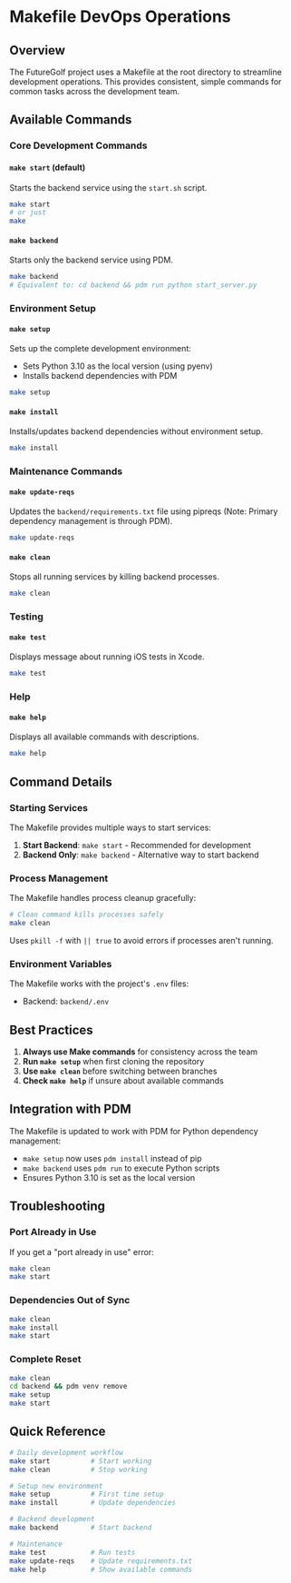 # Makefile DevOps Operations

## Overview

The FutureGolf project uses a Makefile at the root directory to streamline development operations. This provides consistent, simple commands for common tasks across the development team.

## Available Commands

### Core Development Commands

#### `make start` (default)
Starts the backend service using the `start.sh` script.

```bash
make start
# or just
make
```

#### `make backend`
Starts only the backend service using PDM.

```bash
make backend
# Equivalent to: cd backend && pdm run python start_server.py
```

### Environment Setup

#### `make setup`
Sets up the complete development environment:
- Sets Python 3.10 as the local version (using pyenv)
- Installs backend dependencies with PDM

```bash
make setup
```

#### `make install`
Installs/updates backend dependencies without environment setup.

```bash
make install
```

### Maintenance Commands

#### `make update-reqs`
Updates the `backend/requirements.txt` file using pipreqs (Note: Primary dependency management is through PDM).

```bash
make update-reqs
```

#### `make clean`
Stops all running services by killing backend processes.

```bash
make clean
```

### Testing

#### `make test`
Displays message about running iOS tests in Xcode.

```bash
make test
```

### Help

#### `make help`
Displays all available commands with descriptions.

```bash
make help
```

## Command Details

### Starting Services

The Makefile provides multiple ways to start services:

1. **Start Backend**: `make start` - Recommended for development
2. **Backend Only**: `make backend` - Alternative way to start backend

### Process Management

The Makefile handles process cleanup gracefully:

```bash
# Clean command kills processes safely
make clean
```

Uses `pkill -f` with `|| true` to avoid errors if processes aren't running.

### Environment Variables

The Makefile works with the project's `.env` files:
- Backend: `backend/.env`

## Best Practices

1. **Always use Make commands** for consistency across the team
2. **Run `make setup`** when first cloning the repository
3. **Use `make clean`** before switching between branches
4. **Check `make help`** if unsure about available commands

## Integration with PDM

The Makefile is updated to work with PDM for Python dependency management:

- `make setup` now uses `pdm install` instead of pip
- `make backend` uses `pdm run` to execute Python scripts
- Ensures Python 3.10 is set as the local version

## Troubleshooting

### Port Already in Use

If you get a "port already in use" error:

```bash
make clean
make start
```

### Dependencies Out of Sync

```bash
make clean
make install
make start
```

### Complete Reset

```bash
make clean
cd backend && pdm venv remove
make setup
make start
```

## Quick Reference

```bash
# Daily development workflow
make start          # Start working
make clean          # Stop working

# Setup new environment
make setup          # First time setup
make install        # Update dependencies

# Backend development
make backend        # Start backend

# Maintenance
make test           # Run tests
make update-reqs    # Update requirements.txt
make help           # Show available commands
```